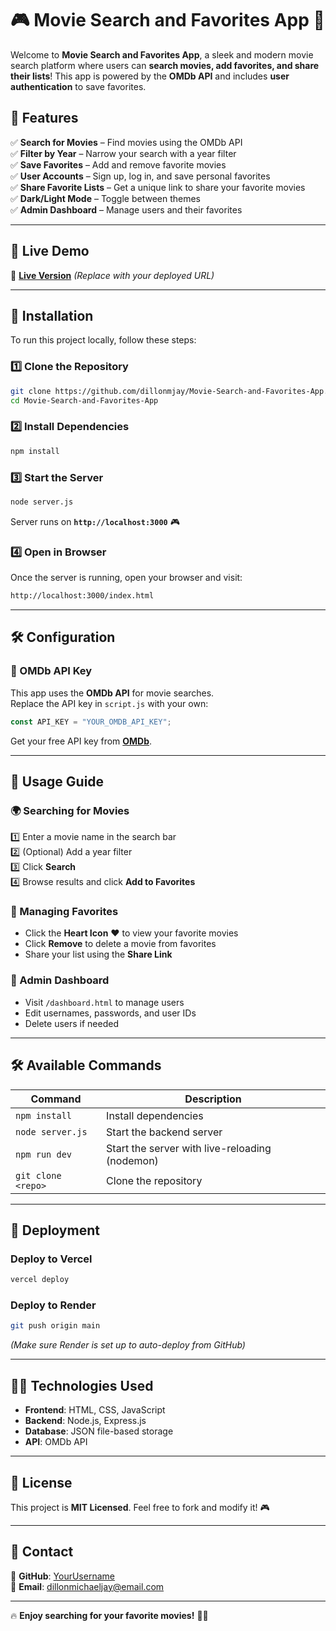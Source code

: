 # 🎮 Movie Search and Favorites App 🎥

Welcome to **Movie Search and Favorites App**, a sleek and modern movie search platform where users can **search movies, add favorites, and share their lists**! This app is powered by the **OMDb API** and includes **user authentication** to save favorites.

## **🌟 Features**
✅ **Search for Movies** – Find movies using the OMDb API  
✅ **Filter by Year** – Narrow your search with a year filter  
✅ **Save Favorites** – Add and remove favorite movies  
✅ **User Accounts** – Sign up, log in, and save personal favorites  
✅ **Share Favorite Lists** – Get a unique link to share your favorite movies  
✅ **Dark/Light Mode** – Toggle between themes  
✅ **Admin Dashboard** – Manage users and their favorites  

---

## **🚀 Live Demo**
🔗 **[Live Version](https://dxdymovie.netlify.app/)** _(Replace with your deployed URL)_

---

## **👥 Installation**
To run this project locally, follow these steps:

### **1️⃣ Clone the Repository**
```sh
git clone https://github.com/dillonmjay/Movie-Search-and-Favorites-App.git
cd Movie-Search-and-Favorites-App
```

### **2️⃣ Install Dependencies**
```sh
npm install
```

### **3️⃣ Start the Server**
```sh
node server.js
```
Server runs on **`http://localhost:3000`** 🎮

### **4️⃣ Open in Browser**
Once the server is running, open your browser and visit:
```sh
http://localhost:3000/index.html
```

---

## **🛠️ Configuration**
### **🔑 OMDb API Key**
This app uses the **OMDb API** for movie searches.  
Replace the API key in `script.js` with your own:
```js
const API_KEY = "YOUR_OMDB_API_KEY";
```
Get your free API key from **[OMDb](https://www.omdbapi.com/)**.

---

## **📌 Usage Guide**
### **🌍 Searching for Movies**
1️⃣ Enter a movie name in the search bar  
2️⃣ (Optional) Add a year filter  
3️⃣ Click **Search**  
4️⃣ Browse results and click **Add to Favorites**  

### **💖 Managing Favorites**
- Click the **Heart Icon** ❤️ to view your favorite movies  
- Click **Remove** to delete a movie from favorites  
- Share your list using the **Share Link**  

### **👑 Admin Dashboard**
- Visit `/dashboard.html` to manage users  
- Edit usernames, passwords, and user IDs  
- Delete users if needed  

---

## **🛠️ Available Commands**
| Command                | Description                                   |
|------------------------|-----------------------------------------------|
| `npm install`         | Install dependencies                          |
| `node server.js`      | Start the backend server                      |
| `npm run dev`         | Start the server with live-reloading (nodemon) |
| `git clone <repo>`    | Clone the repository                          |

---

## **🚀 Deployment**
### **Deploy to Vercel**
```sh
vercel deploy
```
### **Deploy to Render**
```sh
git push origin main
```
_(Make sure Render is set up to auto-deploy from GitHub)_

---

## **👨‍💻 Technologies Used**
- **Frontend**: HTML, CSS, JavaScript  
- **Backend**: Node.js, Express.js  
- **Database**: JSON file-based storage  
- **API**: OMDb API  

---

## **📄 License**
This project is **MIT Licensed**. Feel free to fork and modify it! 🎮

---

## **📩 Contact**
🔹 **GitHub**: [YourUsername](https://github.com/dillonmjay)  
🔹 **Email**: dillonmichaeljay@email.com  

---

🔥 **Enjoy searching for your favorite movies!** 🚀🍿

